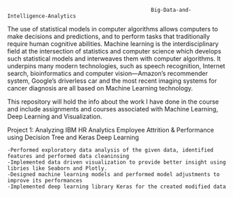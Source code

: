                                                   Big-Data-and-Intelligence-Analytics

The use of statistical models in computer algorithms allows computers to make decisions and predictions, and to perform tasks that traditionally require human cognitive abilities. Machine learning is the interdisciplinary field at the intersection of statistics and computer science which develops such statistical models and interweaves them with computer algorithms. It underpins many modern technologies, such as speech recognition, Internet search, bioinformatics and computer vision—Amazon’s recommender system, Google’s driverless car and the most recent imaging systems for cancer diagnosis are all based on Machine Learning technology.

This repository will hold the info about the work I have done in the course and include assignments and courses associated with Machine Learning, Deep Learning and Visualization. 

Project 1: Analyzing IBM HR Analytics Employee Attrition & Performance using Decision Tree and Keras Deep Learning

    -Performed exploratory data analysis of the given data, identified features and performed data cleaninsing
    -Implemented data driven visualization to provide better insight using libries like Seaborn and Plotly. 
    -Designed machine learning models and performed model adjustments to improve its performances
    -Implemented deep learning library Keras for the created modified data 
 
